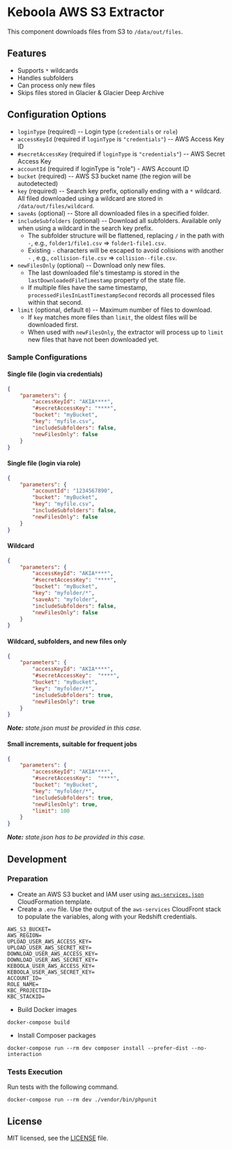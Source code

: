# Keboola AWS S3 Extractor

This component downloads files from S3 to `/data/out/files`.

## Features
- Supports `*` wildcards
- Handles subfolders
- Can process only new files
- Skips files stored in Glacier & Glacier Deep Archive

## Configuration Options

- `loginType` (required) -- Login type (`credentials` or `role`)
- `accessKeyId` (required if `loginType` is `"credentials"`) -- AWS Access Key ID
- `#secretAccessKey` (required if `loginType` is `"credentials"`) -- AWS Secret Access Key
- `accountId` (required if loginType is "role") - AWS Account ID
- `bucket` (required) -- AWS S3 bucket name (the region will be autodetected)
- `key` (required) -- Search key prefix, optionally ending with a `*` wildcard. All filed downloaded using a wildcard are stored in `/data/out/files/wildcard`.
- `saveAs` (optional) -- Store all downloaded files in a specified folder.
- `includeSubfolders` (optional) -- Download all subfolders. Available only when using a wildcard in the search key prefix.
    - The subfolder structure will be flattened, replacing `/` in the path with `-`, e.g., `folder1/file1.csv` => `folder1-file1.csv`.
    - Existing `-` characters will be escaped to avoid colisions with another `-` , e.g., `collision-file.csv` => `collision--file.csv`.
- `newFilesOnly` (optional) -- Download only new files.
    - The last downloaded file's timestamp is stored in the `lastDownloadedFileTimestamp` property of the state file.
    - If multiple files have the same timestamp, `processedFilesInLastTimestampSecond` records all processed files within that second.
- `limit` (optional, default `0`) -- Maximum number of files to download.
    - If `key` matches more files than `limit`, the oldest files will be downloaded first.
    - When used with `newFilesOnly`, the extractor will process up to `limit` new files that have not been downloaded yet.

### Sample Configurations

#### Single file (login via credentials)

```json
{
    "parameters": {
        "accessKeyId": "AKIA****",
        "#secretAccessKey": "****",
        "bucket": "myBucket",
        "key": "myfile.csv",
        "includeSubfolders": false,
        "newFilesOnly": false
    }
}
```

#### Single file (login via role)
```json
{
    "parameters": {
        "accountId": "1234567890",
        "bucket": "myBucket",
        "key": "myfile.csv",
        "includeSubfolders": false,
        "newFilesOnly": false
    }
}
```

#### Wildcard

```json
{
    "parameters": {
        "accessKeyId": "AKIA****",
        "#secretAccessKey": "****",
        "bucket": "myBucket",
        "key": "myfolder/*",
        "saveAs": "myfolder",
        "includeSubfolders": false,
        "newFilesOnly": false
    }
}
```

#### Wildcard, subfolders, and new files only

```json
{
    "parameters": {
        "accessKeyId": "AKIA****",
        "#secretAccessKey":  "****",
        "bucket": "myBucket",
        "key": "myfolder/*",
        "includeSubfolders": true,
        "newFilesOnly": true
    }
}
```

***Note:** state.json must be provided in this case.*

#### Small increments, suitable for frequent jobs

```json
{
    "parameters": {
        "accessKeyId": "AKIA****",
        "#secretAccessKey":  "****",
        "bucket": "myBucket",
        "key": "myfolder/*",
        "includeSubfolders": true,
        "newFilesOnly": true,
        "limit": 100
    }
}
```

***Note:** state.json has to be provided in this case.*

## Development

### Preparation

- Create an AWS S3 bucket and IAM user using [`aws-services.json`](./aws-services.json) CloudFormation template.
- Create a `.env` file. Use the output of the `aws-services` CloudFront stack to populate the variables, along with your Redshift credentials.

```
AWS_S3_BUCKET=
AWS_REGION=
UPLOAD_USER_AWS_ACCESS_KEY=
UPLOAD_USER_AWS_SECRET_KEY=
DOWNLOAD_USER_AWS_ACCESS_KEY=
DOWNLOAD_USER_AWS_SECRET_KEY=
KEBOOLA_USER_AWS_ACCESS_KEY=
KEBOOLA_USER_AWS_SECRET_KEY=
ACCOUNT_ID=
ROLE_NAME=
KBC_PROJECTID=
KBC_STACKID=
```

- Build Docker images
```
docker-compose build
```

- Install Composer packages

```
docker-compose run --rm dev composer install --prefer-dist --no-interaction
```

### Tests Execution
Run tests with the following command.

```
docker-compose run --rm dev ./vendor/bin/phpunit
```


## License

MIT licensed, see the [LICENSE](./LICENSE) file.
